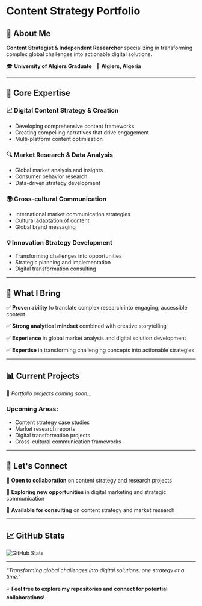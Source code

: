 
# Content Strategy Portfolio

## 👋 About Me
**Content Strategist & Independent Researcher** specializing in transforming complex global challenges into actionable digital solutions.

🎓 **University of Algiers Graduate** | 📍 **Algiers, Algeria**

---

## 🚀 Core Expertise

### 📈 Digital Content Strategy & Creation
- Developing comprehensive content frameworks
- Creating compelling narratives that drive engagement
- Multi-platform content optimization

### 🔍 Market Research & Data Analysis  
- Global market analysis and insights
- Consumer behavior research
- Data-driven strategy development

### 🌍 Cross-cultural Communication
- International market communication strategies
- Cultural adaptation of content
- Global brand messaging

### 💡 Innovation Strategy Development
- Transforming challenges into opportunities
- Strategic planning and implementation
- Digital transformation consulting

---

## 🎯 What I Bring

✅ **Proven ability** to translate complex research into engaging, accessible content

✅ **Strong analytical mindset** combined with creative storytelling

✅ **Experience** in global market analysis and digital solution development

✅ **Expertise** in transforming challenging concepts into actionable strategies

---

## 📊 Current Projects
🔄 *Portfolio projects coming soon...*

### Upcoming Areas:
- Content strategy case studies
- Market research reports
- Digital transformation projects
- Cross-cultural communication frameworks

---

## 🤝 Let's Connect

📧 **Open to collaboration** on content strategy and research projects

🌟 **Exploring new opportunities** in digital marketing and strategic communication

💼 **Available for consulting** on content strategy and market research

---

## 📈 GitHub Stats

![GitHub Stats](https://github-readme-stats.vercel.app/api?username=RABIAfocus&show_icons=true&theme=default)

---

*"Transforming global challenges into digital solutions, one strategy at a time."*

⭐ **Feel free to explore my repositories and connect for potential collaborations!**
